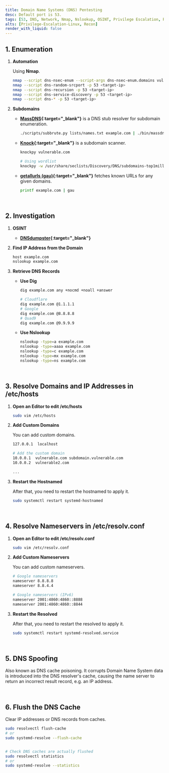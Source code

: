 ```yaml
---
title: Domain Name Systems (DNS) Pentesting
desc: Default port is 53.
tags: [53, DNS, Network, Nmap, Nslookup, OSINT, Privilege Escalation, Recon]
alts: [Privilege-Escalation-Linux, Recon]
render_with_liquid: false
---
```


## 1. Enumeration

1. **Automation**

    Using **Nmap**.

    ```sh
    nmap --script dns-nsec-enum --script-args dns-nsec-enum.domains vulnerable.com -p 53 <target-ip>
    nmap --script dns-random-srcport -p 53 <target-ip>
    nmap --script dns-recursion -p 53 <target-ip>
    nmap --script dns-service-discovery -p 53 <target-ip>
    nmap --script dns-* -p 53 <target-ip>
    ```

2. **Subdomains**

    - **[MassDNS](https://github.com/blechschmidt/massdns){:target="_blank"}** is a DNS stub resolver for subdomain enumeration.

        ```sh
        ./scripts/subbrute.py lists/names.txt example.com | ./bin/massdns -r lists/resolvers.txt -t A -o S
        ```

    - **[Knock](https://github.com/guelfoweb/knock){:target="_blank"}** is a subdomain scanner.

        ```sh
        knockpy vulnerable.com

        # Using wordlist
        knockpy -w /usr/share/seclists/Discovery/DNS/subdomains-top1million-5000.txt vulnerable.com
        ```

    - **[getallurls (gau)](https://github.com/lc/gau){:target="_blank"}** fetches known URLs for any given domains.

        ```sh
        printf example.com | gau
        ```

<br />

## 2. Investigation

1. **OSINT**

    - **[DNSdumpster](https://dnsdumpster.com/){:target="_blank"}**

2. **Find IP Address from the Domain**

    ```sh
    host example.com
    nslookup example.com
    ```

3. **Retrieve DNS Records**

    - **Use Dig**

        ```sh
        dig example.com any +nocmd +noall +answer

        # Cloudflare
        dig example.com @1.1.1.1
        # Google
        dig example.com @8.8.8.8
        # Quad9
        dig example.com @9.9.9.9
        ```

    - **Use Nslookup**

        ```sh
        nslookup -type=a example.com
        nslookup -type=aaaa example.com
        nslookup -type=c example.com
        nslookup -type=mx example.com
        nslookup -type=ns example.com
        ```

<br />

## 3. Resolve Domains and IP Addresses in /etc/hosts

1. **Open an Editor to edit /etc/hosts**

    ```sh
    sudo vim /etc/hosts
    ```

2. **Add Custom Domains**

    You can add custom domains.

    ```sh
    127.0.0.1  localhost

    # Add the custom domain
    10.0.0.1  vulnerable.com subdomain.vulnerable.com
    10.0.0.2  vulnerable2.com

    ...
    ```

3. **Restart the Hostnamed**

    After that, you need to restart the hostnamed to apply it.

    ```sh
    sudo systemctl restart systemd-hostnamed
    ```

<br />

## 4. Resolve Nameservers in /etc/resolv.conf

1. **Open an Editor to edit /etc/resolv.conf**

    ```sh
    sudo vim /etc/resolv.conf
    ```

2. **Add Custom Nameservers**

    You can add custom nameservers.

    ```sh
    # Google nameservers
    nameserver 8.8.8.8
    nameserver 8.8.4.4

    # Google nameservers (IPv6)
    nameserver 2001:4860:4860::8888
    nameserver 2001:4860:4860::8844
    ```

3. **Restart the Resolved**

    After that, you need to restart the resolved to apply it.

    ```sh
    sudo systemctl restart systemd-resolved.service
    ```

<br />

## 5. DNS Spoofing

Also known as DNS cache poisoning. It corrupts Domain Name System data is introduced into the DNS resolver's cache, causing the name server to return an incorrect result record, e.g. an IP address.  

<br />

## 6. Flush the DNS Cache

Clear IP addresses or DNS records from caches.

```sh
sudo resolvectl flush-cache
# or
sudo systemd-resolve --flush-cache


# Check DNS caches are actually flushed
sudo resolvectl statistics
# or
sudo systemd-resolve --statistics
```
